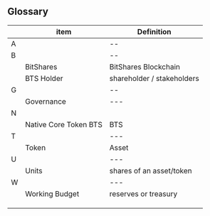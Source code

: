 ## Glossary


|  | item  |  Definition |
|---|----| -----|
| A |  |  -- |
| B |  |  -- |
|  |BitShares | BitShares Blockchain |
|  |BTS Holder |shareholder / stakeholders |
| G |  |-- |
|  | Governance| --- |
| N |  | |
|  |Native Core Token BTS | BTS|
| T|  | ---|
|  |Token |Asset |
| U |  |--- |
|  | Units| shares of an asset/token |
| W | |--- |
|  | Working Budget  |reserves or treasury |
|  | | |
|  | | |
|  | | |
